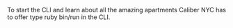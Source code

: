 To start the CLI and learn about all the amazing apartments Caliber NYC has to offer type ruby bin/run in the CLI.

